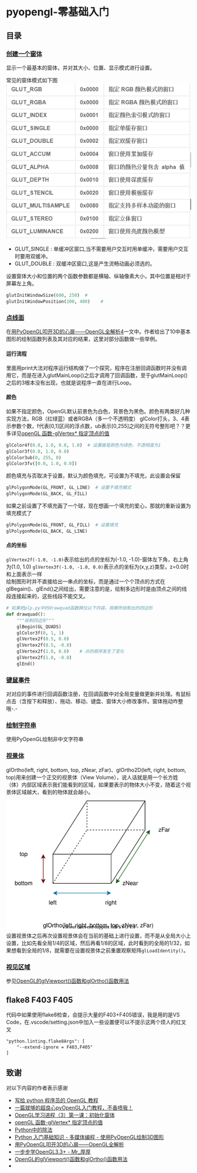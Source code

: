 # pyopengl-零基础入门
## 目录
### [创建一个窗体](./window.py)
显示一个最基本的窗体，并对其大小、位置、显示模式进行设置。

常见的窗体模式如下图  
![常见GLUT模式解释](./img/GlutMode.png)
- GLUT_SINGLE   :   单缓冲区窗口,当不需要用户交互时用单缓冲，需要用户交互时要用双缓冲。
- GLUT_DOUBLE   :   双缓冲区窗口,这是产生流畅动画必须选的。

设置窗体大小和位置的两个函数参数都是横轴、纵轴像素大小，其中位置是相对于屏幕左上角。
```python
glutInitWindowSize(600, 250)  # 
glutInitWindowPosition(200, 400)    # 
```
### [点线面](./plp.py)
在[用PyOpenGL叩开3D的心扉——OpenGL全解析4](https://eyehere.net/2011/learn-opengl-3d-by-pyopengl-4/)一文中。作者给出了10中基本图形的绘制函数列表及其对应的结果，这里对部分函数做一些举例。
#### 运行流程
里面用print大法对程序运行结构做了一个探究，程序在注册回调函数时并没有调用它，而是在进入glutMainLoop()之后才调用了回调函数，至于glutMainLoop()之后的3根本没有出现，也就是说程序一直在进行Loop。
#### 颜色
如果不指定颜色，OpenGL默认前景色为白色，背景色为黑色。颜色有两类好几种实现方法，RGB（红绿蓝）或者RGBA（多一个不透明度）
glColor打头，3、4表示参数个数，f代表[0,1]区间的浮点数，ub表示[0,255]之间的无符号整形吧？？更多详见[openGL 函数-glVertex* 指定顶点的值](https://blog.csdn.net/qq844352155/article/details/28465919)
```python
glColor4f(0.0, 1.0, 0.0, 1.0)  # 设置画笔颜色为绿色，不透明度为1
glColor3f(0.0, 1.0, 0.0)
glColor3ub(0, 255, 0)
glColor3fv([0.0, 1.0, 0.0])
```
颜色填充与否取决于设置，默认为颜色填充，可设置为不填充，此设置会保留
```python
glPolygonMode(GL_FRONT, GL_LINE)  # 设置不填充模式
glPolygonMode(GL_BACK, GL_FILL)
```
如果之前设置了不填充画了一个球，现在想画一个填充的爱心，那就的重新设置为填充模式了
```python
glPolygonMode(GL_FRONT, GL_FILL)  # 设置填充
glPolygonMode(GL_BACK, GL_LINE)
```
#### 点的坐标
`glVertex2f(-1.0, -1.0)`表示给出的点的坐标为(-1.0, -1.0)-窗体左下角，右上角为(1.0, 1.0)
`glVertex3f(-1.0, -1.0, 0.0)`表示点的坐标为(x,y,z)类型，z=0.0时和上面表示一样  
绘制图形时并不直接给出一串点的坐标，而是通过一个个顶点的方式在glBegain()、glEnd()之间给出，需要注意的是，绘制多边形时是由顶点之间的线段连接起来的，这些线段不能交叉。
```python
# 如果把plp.py中的drawquad函数换位以下内容，观察所绘制出的四边形
def drawquad():
    """绘制四边形"""
    glBegin(GL_QUADS)
    glColor3f(0, 1, 1)  
    glVertex2f(0.5, 0.0)
    glVertex2f(0.5, -0.8)
    glVertex2f(1.0, 0.0)    # 点的顺序发生了变化
    glVertex2f(1.0, -0.8)
    glEnd()
```
### [键鼠事件](./event.py)
对对应的事件进行回调函数注册，在回调函数中对全局变量做更新并处理。有鼠标点击（含按下和释放）、拖动、移动、键盘、窗体大小修改事件。窗体拖动咋整哦-.-
### [绘制字符串](./word.py)
使用PyOpenGL绘制非中文字符串
### [视景体](./glOrtho.py)
glOrtho(left, right, bottom, top, zNear, zFar)、glOrtho2D(left, right, bottom, top)用来创建一个正交的视景体（View Volume），说人话就是用一个长方姓（体）内部区域表示我们能看到的区域，如果要表示的物体大小不变，随着这个视景体区域越大，看到的物体就会越小。

![glOrthos示意图](./img/glOrtho.drawio.svg)  
设置视景体之后再次设置视景体会在当前的基础上进行设置，而不是从全局大小上设置，比如先看全局1/4的区域，然后再看1/8的区域，此时看到的全局的1/32，如果想看到全局的1/8，就需要在设置视景体之前重置观察矩阵`glLoadIdentity()`。  
### [视见区域](./glViewport.py)
参见[OpenGL的glViewport()函数和glOrtho()函数用法](https://blog.csdn.net/sj19890401/article/details/19976667)

## flake8 F403 F405
代码中如果使用flake8检查，会提示大量的F403+F405错误，我是用的是VS Code，在.vscode/setting.json中加入一些设置便可以不提示这两个烦人的红叉叉
```
"python.linting.flake8Args": [
    "--extend-ignore = F403,F405"
]
```
## 致谢
对以下内容的作者表示感谢
- [写给 python 程序员的 OpenGL 教程](https://xufive.blog.csdn.net/article/details/86565130)
- [一篇就够的超良心pyOpenGL入门教程，不香喷我！](https://blog.csdn.net/edj_13/article/details/104673528)
- [OpenGL学习进程（3）第一课：初始化窗体](https://www.cnblogs.com/MenAngel/p/5619808.html)
- [openGL 函数-glVertex* 指定顶点的值](https://blog.csdn.net/qq844352155/article/details/28465919)
- [Python中的除法](https://blog.csdn.net/sicofield/article/details/8613877)
- [Python 入门基础知识 - 多媒体编程 - 使用PyOpenGL绘制3D图形](https://www.walkerfree.com/search/?key=opengl&submit=Search)
- [用PyOpenGL叩开3D的心扉——OpenGL全解析](https://eyehere.net/category/python/)
- [一步步学OpenGL3.3+  - Mr_厚厚](https://blog.csdn.net/cordova/category_9266966.html)
- [OpenGL的glViewport()函数和glOrtho()函数用法](https://blog.csdn.net/sj19890401/article/details/19976667)
- []()
